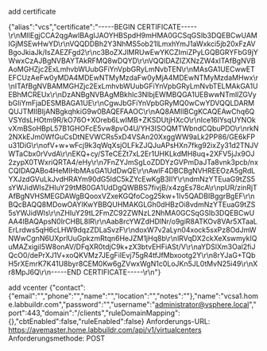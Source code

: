 
add certificate


{"alias":"vcs","certificate":"-----BEGIN CERTIFICATE-----\r\nMIIEgjCCA2qgAwIBAgIJAOYHBSpdH9mHMA0GCSqGSIb3DQEBCwUAMIGjMSEwHwYD\r\nVQQDDBh2Y3NhMS5ob21lLmxhYmJ1aWxkci5jb20xFzAVBgoJkiaJk/IsZAEZFgd2\r\nc3BoZXJlMRUwEwYKCZImiZPyLGQBGRYFbG9jYWwxCzAJBgNVBAYTAkRFMQ8wDQYD\r\nVQQIDAZIZXNzZW4xITAfBgNVBAoMGHZjc2ExLmhvbWUubGFiYnVpbGRyLmNvbTEN\r\nMAsGA1UECwwETEFCUzAeFw0yMDA4MDEwNTMyMzdaFw0yMjA4MDEwNTMyMzdaMHwx\r\nITAfBgNVBAMMGHZjc2ExLmhvbWUubGFiYnVpbGRyLmNvbTELMAkGA1UEBhMCREUx\r\nDzANBgNVBAgMBkhlc3NlbjEWMBQGA1UEBwwNTmllZGVybGliYmFjaDESMBAGA1UE\r\nCgwJbGFiYnVpbGRyMQ0wCwYDVQQLDARMQUJTMIIBIjANBgkqhkiG9w0BAQEFAAOC\r\nAQ8AMIIBCgKCAQEAwChq6QVSYdsLHOtm9R/kO76O+XOreb6LwIMB+ZKSDUtjHXcO\r\nIce16lYsqUYNOkvXmBSoHBpL57B1GHOFcE5vw8pvO4U/YH3ISOQMTWbndCQbuPDO\r\nrkN2NXkEJm0WfGuCsDtNEVWCRs5xD4VSAn20XxggWW9aLk2PP86/GE6kFPu31DiG\r\nofV+w+wFcj9k3qWqXsjOLFkZJQJuAPsHXn7fkg92ixZy31d2TNJVWTaCbx0rVvdA\r\nEKQ+cy/STeCEZt7xL2Er1UHKLkdMH8uq+2XFV5jJx9OJ2zypX0TWxriQRTA4/eHy\r\n7FnZYJmSgLoZDDYzGVPmDaJTa8vnk3pcb/nxCQIDAQABo4HeMIHbMAsGA1UdDwQE\r\nAwIF4DBCBgNVHREEOzA5gRdLYXJzdGVuLkJvdHRAYm90dG5ldC5kZYcEwKgB3IIY\r\ndmNzYTEuaG9tZS5sYWJidWlsZHIuY29tMB0GA1UdDgQWBBS7fivjB/x4zgEs78cA\r\npUR/zinRjTAfBgNVHSMEGDAWgBQooxVZxeKGQfoCog25kw+1Iv5QADBIBggrBgEF\r\nBQcBAQQ8MDowOAYIKwYBBQUHMAKGLGh0dHBzOi8vdmNzYTEuaG9tZS5sYWJidWls\r\nZHIuY29tL2FmZC92ZWNzL2NhMA0GCSqGSIb3DQEBCwUAA4IBAQApsN0lrCHBL8lR\r\nAab8rcYWZdHDlNr/o9giR8ATKOv8VAr5XTaaLErLrdws5qH6cLHW9dqzZDLaSvzF\r\ndoxW7v2aLyn04xock5sxPz8OdJmWNWwCgnN6UXprlUuGpkzmRtqn6HeJZM1jHq8b\r\nlRVqDX2ckXeXswmykIQuMAZxigiI5W8onAV/DFqXR0tdjC9k+zX3btvEHFiASt/V\r\naYDSlXm3Oal2fiJQcO0/dePrXJ1V+xoQKVMz7JEgFiIEvj75gR4tfJfMbxootg2Y\r\n8rYJaG+TQbH5rXEmrK7K41U8byr8CEM0Kw6gZVwxWgN1c0LoJKn5JL0tMvN25i49\r\nXr8MpJ6Q\r\n-----END CERTIFICATE-----\r\n"}


add vcenter
{"contact":{"email":"","phone":"","name":"","location":"","notes":""},"name":"vcsa1.home.labbuildr.com","password":"","username":"administrator@vsphere.local","port":443,"domain":"/clients","ruleDomainMapping":{},"cbtEnabled":false,"ruleEnabled":false}
Anforderungs-URL: https://avemaster.home.labbuildr.com/api/v1/virtualcenters
Anforderungsmethode: POST